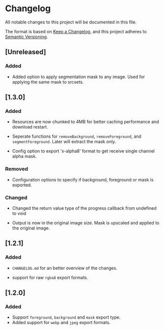 # Changelog

All notable changes to this project will be documented in this file.

The format is based on [Keep a Changelog](https://keepachangelog.com/en/1.0.0/), and this project adheres to [Semantic Versioning](https://semver.org/spec/v2.0.0.html).

## [Unreleased]

### Added

- Added option to apply segmentation mask to any image. Used for applying the same mask to srcsets.

## [1.3.0]

### Added

- Resources are now chunked to 4MB for better caching performance and download restart.

- Seperate functions for `removeBackground`, `removeForeground`, and `segmentForeground`. Later will extract the mask only.

- Config option to export 'x-alpha8' format to get receive single channel alpha mask.

### Removed

- Configuration options to specify if background, foreground or mask is exported.

### Changed

- Changed the return value type of the progress callback from undefined to void

- Output is now in the original image size. Mask is upscaled and applied to the original image.

## [1.2.1]

### Added

- `CHANGELOG.md` for an better overview of the changes.

- support for raw `rgba8` export formats.

## [1.2.0]

### Added

- Support `foreground`, `background` and `mask` export type.
- Added support for `webp` and `jpeg` export formats.
